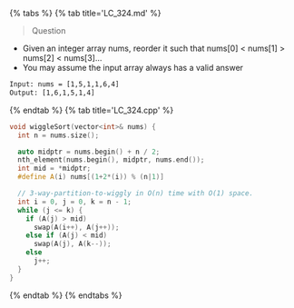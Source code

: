 {% tabs %}
{% tab title='LC_324.md' %}

> Question

* Given an integer array nums, reorder it such that nums[0] < nums[1] > nums[2] < nums[3]...
* You may assume the input array always has a valid answer

```txt
Input: nums = [1,5,1,1,6,4]
Output: [1,6,1,5,1,4]
```

{% endtab %}
{% tab title='LC_324.cpp' %}

```cpp
void wiggleSort(vector<int>& nums) {
  int n = nums.size();

  auto midptr = nums.begin() + n / 2;
  nth_element(nums.begin(), midptr, nums.end());
  int mid = *midptr;
  #define A(i) nums[(1+2*(i)) % (n|1)]

  // 3-way-partition-to-wiggly in O(n) time with O(1) space.
  int i = 0, j = 0, k = n - 1;
  while (j <= k) {
    if (A(j) > mid)
      swap(A(i++), A(j++));
    else if (A(j) < mid)
      swap(A(j), A(k--));
    else
      j++;
  }
}
```

{% endtab %}
{% endtabs %}
